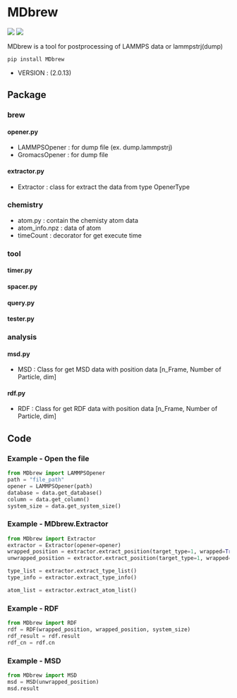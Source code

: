 # MDbrew
<img src="https://img.shields.io/badge/Python-383b40?style=round-square&logo=Python&logoColor=#f5f5f5"/> <img src="https://img.shields.io/badge/Jupyter-383b40?style=round-square&logo=Jupyter&logoColor=#f5f5f5"/>

MDbrew is a tool for postprocessing of LAMMPS data or lammpstrj(dump)

~~~zsh
pip install MDbrew
~~~
- VERSION :  (2.0.13)

## Package
### brew
#### opener.py
- LAMMPSOpener : for dump file (ex. dump.lammpstrj)  
- GromacsOpener : for dump file
#### extractor.py
- Extractor : class for extract the data from type OpenerType
### chemistry
- atom.py : contain the chemisty atom data
- atom_info.npz : data of atom
- timeCount : decorator for get execute time
### tool
#### timer.py
#### spacer.py
#### query.py
#### tester.py
### analysis
#### msd.py  
- MSD : Class for get MSD data with position data [n_Frame, Number of Particle, dim]  
#### rdf.py  
- RDF : Class for get RDF data with position data [n_Frame, Number of Particle, dim]  

## Code

### Example - Open the file
~~~python
from MDbrew import LAMMPSOpener
path = "file_path"
opener = LAMMPSOpener(path)
database = data.get_database()
column = data.get_column()
system_size = data.get_system_size()
~~~

### Example - MDbrew.Extractor
~~~python
from MDbrew import Extractor
extractor = Extractor(opener=opener)
wrapped_position = extractor.extract_position(target_type=1, wrapped=True)
unwrapped_position = extractor.extract_position(target_type=1, wrapped=False)

type_list = extractor.extract_type_list()
type_info = extractor.extract_type_info()

atom_list = extractor.extract_atom_list()
~~~

### Example - RDF
~~~python
from MDbrew import RDF
rdf = RDF(wrapped_position, wrapped_position, system_size)
rdf_result = rdf.result
rdf_cn = rdf.cn
~~~

### Example - MSD
~~~python
from MDbrew import MSD
msd = MSD(unwrapped_position)
msd.result
~~~
